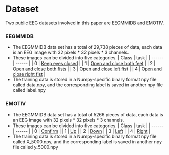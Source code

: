 # Dataset

Two public EEG datasets involved in this paper are EEGMMIDB and EMOTIV.

### EEGMMIDB
  - The EEGMMIDB data set has a total of 29,738 pieces of data, each data is an EEG image with 32 pixels * 32 pixels * 3 channels.
  - These images can be divided into five categories.
       | Class | task |
        | ------ | ------ |
        | 0 | [Keep eyes closed][PlDb] |
        | 1 | [Open and close both feet][PlGh] |
        | 2 | [Open and close both fists][PlGd] |
        | 3 | [Open and close left fist][PlOd] |
        | 4 | [Open and close right fist][PlMe] |
  - The training data is stored in a Numpy-specific binary format npy file called data.npy, and the corresponding label is saved in another npy file called label.npy

 ### EMOTIV
  - The EEGMMIDB data set has a total of 5266 pieces of data, each data is an EEG image with 32 pixels * 32 pixels * 3 channels.
  - These images can be divided into five categories.
       | Class | task |
        | ------ | ------ |
        | 0 | [Confirm][PlDb] |
        | 1 | [Up][PlGh] |
        | 2 | [Down][PlGd] |
        | 3 | [Left][PlOd] |
        | 4 | [Right][PlMe] |
  - The training data is stored in a Numpy-specific binary format npy file called X_5000.npy, and the corresponding label is saved in another npy file called y_5000.npy

 

[//]: # (These are reference links used in the body of this note and get stripped out when the markdown processor does its job. There is no need to format nicely because it shouldn't be seen. Thanks SO - http://stackoverflow.com/questions/4823468/store-comments-in-markdown-syntax)


   [dill]: <https://github.com/joemccann/dillinger>
   [git-repo-url]: <https://github.com/joemccann/dillinger.git>
   [john gruber]: <http://daringfireball.net>
   [df1]: <http://daringfireball.net/projects/markdown/>
   [markdown-it]: <https://github.com/markdown-it/markdown-it>
   [Ace Editor]: <http://ace.ajax.org>
   [node.js]: <http://nodejs.org>
   [Twitter Bootstrap]: <http://twitter.github.com/bootstrap/>
   [jQuery]: <http://jquery.com>
   [@tjholowaychuk]: <http://twitter.com/tjholowaychuk>
   [express]: <http://expressjs.com>
   [AngularJS]: <http://angularjs.org>
   [Gulp]: <http://gulpjs.com>

   [PlDb]: <https://github.com/joemccann/dillinger/tree/master/plugins/dropbox/README.md>
   [PlGh]: <https://github.com/joemccann/dillinger/tree/master/plugins/github/README.md>
   [PlGd]: <https://github.com/joemccann/dillinger/tree/master/plugins/googledrive/README.md>
   [PlOd]: <https://github.com/joemccann/dillinger/tree/master/plugins/onedrive/README.md>
   [PlMe]: <https://github.com/joemccann/dillinger/tree/master/plugins/medium/README.md>
   [PlGa]: <https://github.com/RahulHP/dillinger/blob/master/plugins/googleanalytics/README.md>
